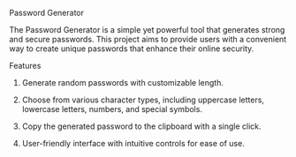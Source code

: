 Password Generator

The Password Generator is a simple yet powerful tool that generates strong and secure passwords. This project aims to provide users with a convenient way to create unique passwords that enhance their online security.

Features

1. Generate random passwords with customizable length.

2. Choose from various character types, including uppercase letters, lowercase letters, numbers, and special symbols.

3. Copy the generated password to the clipboard with a single click.

4. User-friendly interface with intuitive controls for ease of use.

